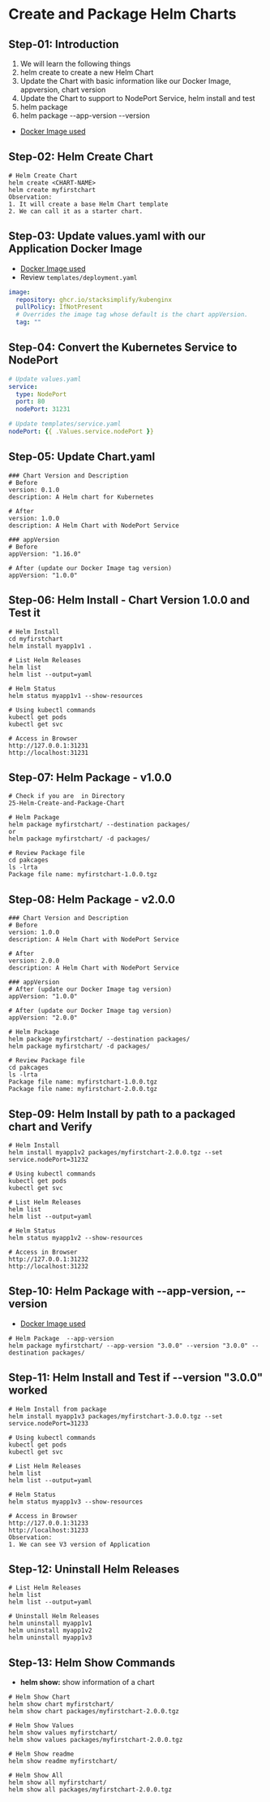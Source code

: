 # Create and Package Helm Charts

## Step-01: Introduction
1. We will learn the following things
2. helm create to create a new Helm Chart
3. Update the Chart with basic information like our Docker Image, appversion, chart version 
4. Update the Chart to support to NodePort Service, helm install and test
5. helm package 
6. helm package --app-version --version
- [Docker Image used](https://github.com/users/stacksimplify/packages/container/package/kubenginx)

## Step-02: Helm Create Chart
```t
# Helm Create Chart
helm create <CHART-NAME>
helm create myfirstchart
Observation: 
1. It will create a base Helm Chart template 
2. We can call it as a starter chart. 
```

## Step-03: Update values.yaml with our Application Docker Image
- [Docker Image used](https://github.com/users/stacksimplify/packages/container/package/kubenginx)
- Review `templates/deployment.yaml`
```yaml
image:
  repository: ghcr.io/stacksimplify/kubenginx
  pullPolicy: IfNotPresent
  # Overrides the image tag whose default is the chart appVersion.
  tag: ""
```
## Step-04: Convert the Kubernetes Service to NodePort
```yaml
# Update values.yaml
service:
  type: NodePort
  port: 80 
  nodePort: 31231

# Update templates/service.yaml
nodePort: {{ .Values.service.nodePort }}
```

## Step-05: Update Chart.yaml
```t
### Chart Version and Description
# Before
version: 0.1.0
description: A Helm chart for Kubernetes

# After
version: 1.0.0
description: A Helm Chart with NodePort Service

### appVersion
# Before
appVersion: "1.16.0"

# After (update our Docker Image tag version)
appVersion: "1.0.0"
```

## Step-06: Helm Install - Chart Version 1.0.0 and Test it
```t
# Helm Install
cd myfirstchart
helm install myapp1v1 .

# List Helm Releases
helm list
helm list --output=yaml

# Helm Status
helm status myapp1v1 --show-resources

# Using kubectl commands
kubectl get pods
kubectl get svc

# Access in Browser
http://127.0.0.1:31231
http://localhost:31231
```
## Step-07: Helm Package - v1.0.0
```t
# Check if you are  in Directory
25-Helm-Create-and-Package-Chart

# Helm Package
helm package myfirstchart/ --destination packages/
or
helm package myfirstchart/ -d packages/

# Review Package file
cd pakcages
ls -lrta
Package file name: myfirstchart-1.0.0.tgz
```

## Step-08: Helm Package - v2.0.0
```t
### Chart Version and Description
# Before
version: 1.0.0
description: A Helm Chart with NodePort Service

# After
version: 2.0.0
description: A Helm Chart with NodePort Service

### appVersion
# After (update our Docker Image tag version)
appVersion: "1.0.0"

# After (update our Docker Image tag version)
appVersion: "2.0.0"

# Helm Package
helm package myfirstchart/ --destination packages/
helm package myfirstchart/ -d packages/

# Review Package file
cd pakcages
ls -lrta
Package file name: myfirstchart-1.0.0.tgz
Package file name: myfirstchart-2.0.0.tgz
```

## Step-09: Helm Install by path to a packaged chart and Verify
```t
# Helm Install
helm install myapp1v2 packages/myfirstchart-2.0.0.tgz --set service.nodePort=31232

# Using kubectl commands
kubectl get pods
kubectl get svc

# List Helm Releases
helm list
helm list --output=yaml

# Helm Status
helm status myapp1v2 --show-resources

# Access in Browser
http://127.0.0.1:31232
http://localhost:31232
```

## Step-10: Helm Package with --app-version, --version
- [Docker Image used](https://github.com/users/stacksimplify/packages/container/package/kubenginx)
```t
# Helm Package  --app-version
helm package myfirstchart/ --app-version "3.0.0" --version "3.0.0" --destination packages/
```

## Step-11: Helm Install and Test if --version "3.0.0" worked
```t
# Helm Install from package
helm install myapp1v3 packages/myfirstchart-3.0.0.tgz --set service.nodePort=31233

# Using kubectl commands
kubectl get pods
kubectl get svc

# List Helm Releases
helm list
helm list --output=yaml

# Helm Status
helm status myapp1v3 --show-resources

# Access in Browser
http://127.0.0.1:31233
http://localhost:31233
Observation:
1. We can see V3 version of Application 
```

## Step-12: Uninstall Helm Releases
```t
# List Helm Releases
helm list
helm list --output=yaml

# Uninstall Helm Releases
helm uninstall myapp1v1
helm uninstall myapp1v2
helm uninstall myapp1v3
```
## Step-13: Helm Show Commands
- **helm show:** show information of a chart
```t
# Helm Show Chart
helm show chart myfirstchart/
helm show chart packages/myfirstchart-2.0.0.tgz

# Helm Show Values
helm show values myfirstchart/
helm show values packages/myfirstchart-2.0.0.tgz

# Helm Show readme
helm show readme myfirstchart/

# Helm Show All
helm show all myfirstchart/
helm show all packages/myfirstchart-2.0.0.tgz
```


